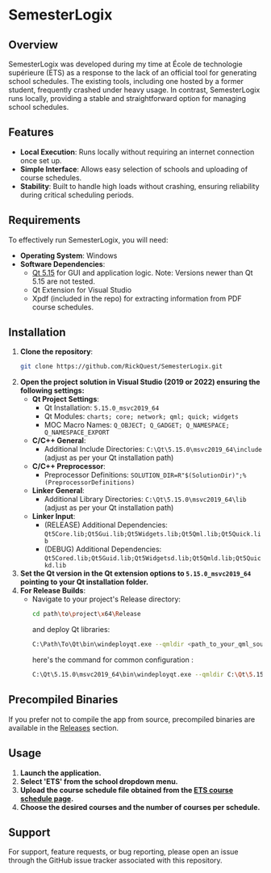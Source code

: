 
# SemesterLogix

## Overview
SemesterLogix was developed during my time at École de technologie supérieure (ETS) as a response to the lack of an official tool for generating school schedules. The existing tools, including one hosted by a former student, frequently crashed under heavy usage. In contrast, SemesterLogix runs locally, providing a stable and straightforward option for managing school schedules.

## Features
- **Local Execution**: Runs locally without requiring an internet connection once set up.
- **Simple Interface**: Allows easy selection of schools and uploading of course schedules.
- **Stability**: Built to handle high loads without crashing, ensuring reliability during critical scheduling periods.

## Requirements
To effectively run SemesterLogix, you will need:
- **Operating System**: Windows
- **Software Dependencies**:
  - [Qt 5.15](https://www.qt.io/download) for GUI and application logic. Note: Versions newer than Qt 5.15 are not tested.
  - Qt Extension for Visual Studio
  - Xpdf (included in the repo) for extracting information from PDF course schedules.

## Installation
1. **Clone the repository**:
   ```bash
   git clone https://github.com/RickQuest/SemesterLogix.git
   ```
2. **Open the project solution in Visual Studio (2019 or 2022) ensuring the following settings:**
   - **Qt Project Settings**: 
     - Qt Installation: `5.15.0_msvc2019_64`
     - Qt Modules: `charts; core; network; qml; quick; widgets`
     - MOC Macro Names: `Q_OBJECT; Q_GADGET; Q_NAMESPACE; Q_NAMESPACE_EXPORT`
   - **C/C++ General**:
     - Additional Include Directories: `C:\Qt\5.15.0\msvc2019_64\include` (adjust as per your Qt installation path)
   - **C/C++ Preprocessor**:
     - Preprocessor Definitions: `SOLUTION_DIR=R"$(SolutionDir)";%(PreprocessorDefinitions)`
   - **Linker General**:
     - Additional Library Directories: `C:\Qt\5.15.0\msvc2019_64\lib` (adjust as per your Qt installation path)
   - **Linker Input**:
     - (RELEASE) Additional Dependencies: `Qt5Core.lib;Qt5Gui.lib;Qt5Widgets.lib;Qt5Qml.lib;Qt5Quick.lib`
     - (DEBUG) Additional Dependencies: `Qt5Cored.lib;Qt5Guid.lib;Qt5Widgetsd.lib;Qt5Qmld.lib;Qt5Quickd.lib`
3. **Set the Qt version in the Qt extension options to `5.15.0_msvc2019_64` pointing to your Qt installation folder.**
4. **For Release Builds**:
   - Navigate to your project's Release directory:
     ```bash
     cd path\to\project\x64\Release
     ```
     and deploy Qt libraries:
     ```bash
     C:\Path\To\Qt\bin\windeployqt.exe --qmldir <path_to_your_qml_sources> SemesterLogix.exe
     ```
     here's the command for common configuration : 
     ```bash
     C:\Qt\5.15.0\msvc2019_64\bin\windeployqt.exe --qmldir C:\Qt\5.15.0\msvc2019_64\qml SemesterLogix.exe
     ```
     

## Precompiled Binaries
If you prefer not to compile the app from source, precompiled binaries are available in the [Releases](https://github.com/RickQuest/SemesterLogix/releases) section.

## Usage
1. **Launch the application.**
2. **Select 'ETS' from the school dropdown menu.**
3. **Upload the course schedule file obtained from the [ETS course schedule page](https://www.etsmtl.ca/etudier-a-lets/inscription-aux-cours/horaire-cours).**
4. **Choose the desired courses and the number of courses per schedule.**

## Support
For support, feature requests, or bug reporting, please open an issue through the GitHub issue tracker associated with this repository.

